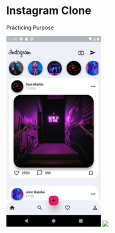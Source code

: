 # Instagram Clone

Practicing Purpose

<img src="instagram/assets/images/png1.png" width="250"> <img src="netflix/assets/images/png2.png" width="250">
